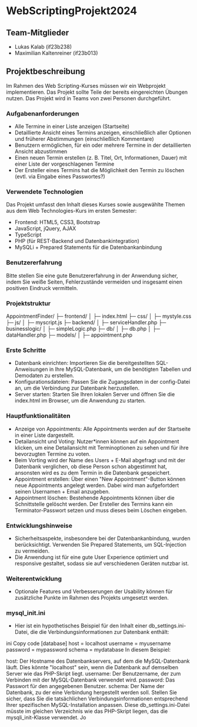 # WebScriptingProjekt2024

## Team-Mitglieder
- Lukas Kalab (if23b238)
- Maximilian Kaltenreiner (if23b013)

## Projektbeschreibung

Im Rahmen des Web Scripting-Kurses müssen wir ein Webprojekt implementieren. Das Projekt sollte Teile der bereits eingereichten Übungen nutzen. Das Projekt wird in Teams von zwei Personen durchgeführt.

### Aufgabenanforderungen

- Alle Termine in einer Liste anzeigen (Startseite)
- Detaillierte Ansicht eines Termins anzeigen, einschließlich aller Optionen und früherer Abstimmungen (einschließlich Kommentare)
- Benutzern ermöglichen, für ein oder mehrere Termine in der detaillierten Ansicht abzustimmen
- Einen neuen Termin erstellen (z. B. Titel, Ort, Informationen, Dauer) mit einer Liste der vorgeschlagenen Termine
- Der Ersteller eines Termins hat die Möglichkeit den Termin zu löschen (evtl. via Eingabe eines Passwortes?)

### Verwendete Technologien

Das Projekt umfasst den Inhalt dieses Kurses sowie ausgewählte Themen aus dem Web Technologies-Kurs im ersten Semester:

- Frontend: HTML5, CSS3, Bootstrap
- JavaScript, jQuery, AJAX
- TypeScript
- PHP (für REST-Backend und Datenbankintegration)
- MySQLi + Prepared Statements für die Datenbankanbindung

### Benutzererfahrung

Bitte stellen Sie eine gute Benutzererfahrung in der Anwendung sicher, indem Sie weiße Seiten, Fehlerzustände vermeiden und insgesamt einen positiven Eindruck vermitteln.

### Projektstruktur

AppointmentFinder/
├─ frontend/
│  ├─ index.html
├─ css/
│  ├─ mystyle.css
├─ js/
│  ├─ myscript.js
├─ backend/
│  ├─ serviceHandler.php
├─ businesslogic/
│  ├─ simpleLogic.php
├─ db/
│  ├─ db.php
│  ├─ dataHandler.php
├─ models/
│  ├─ appointment.php

### Erste Schritte

- Datenbank einrichten: Importieren Sie die bereitgestellten SQL-Anweisungen in Ihre MySQL-Datenbank, um die benötigten Tabellen und    Demodaten zu erstellen.
- Konfigurationsdateien: Passen Sie die Zugangsdaten in der config-Datei an, um die Verbindung zur Datenbank herzustellen.
- Server starten: Starten Sie Ihren lokalen Server und öffnen Sie die index.html im Browser, um die Anwendung zu starten.

### Hauptfunktionalitäten

- Anzeige von Appointments: Alle Appointments werden auf der Startseite in einer Liste dargestellt.
- Detailansicht und Voting: Nutzer*innen können auf ein Appointment klicken, um eine Detailansicht mit Terminoptionen zu sehen und für  ihre bevorzugten Termine zu voten.
- Beim Vorting wird der Name des Users + E-Mail abgefragt und mit der Datenbank verglichen, ob diese Person schon abgestimmt hat, ansonsten wird es zu dem Termin in die Datenbank gespeichert.
- Appointment erstellen: Über einen "New Appointment"-Button können neue Appointments angelegt werden. Dabei wird man aufgefortdert seinen Usernamen + Email anzugeben.
- Appointment löschen: Bestehende Appointments können über die Schnittstelle gelöscht werden. Der Ersteller des Termins kann ein Terminator-Passwort setzen und muss dieses beim Löschen eingeben.

### Entwicklungshinweise

- Sicherheitsaspekte, insbesondere bei der Datenbankanbindung, wurden berücksichtigt. Verwenden Sie Prepared Statements, um SQL-Injection zu vermeiden.
- Die Anwendung ist für eine gute User Experience optimiert und responsive gestaltet, sodass sie auf verschiedenen Geräten nutzbar ist.

### Weiterentwicklung

- Optionale Features und Verbesserungen der Usability können für zusätzliche Punkte im Rahmen des Projekts umgesetzt werden.

### mysql_init.ini

- Hier ist ein hypothetisches Beispiel für den Inhalt einer db_settings.ini-Datei, die die Verbindungsinformationen zur Datenbank enthält:

ini
Copy code
[database]
host = localhost
username = myusername
password = mypassword
schema = mydatabase
In diesem Beispiel:

host: Der Hostname des Datenbankservers, auf dem die MySQL-Datenbank läuft. Dies könnte "localhost" sein, wenn die Datenbank auf demselben Server wie das PHP-Skript liegt.
username: Der Benutzername, der zum Verbinden mit der MySQL-Datenbank verwendet wird.
password: Das Passwort für den angegebenen Benutzer.
schema: Der Name der Datenbank, zu der eine Verbindung hergestellt werden soll.
Stellen Sie sicher, dass Sie die tatsächlichen Verbindungsinformationen entsprechend Ihrer spezifischen MySQL-Installation anpassen. Diese db_settings.ini-Datei müsste im gleichen Verzeichnis wie das PHP-Skript liegen, das die mysqli_init-Klasse verwendet. Jo